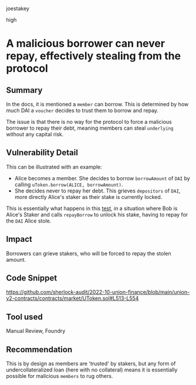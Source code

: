 joestakey

high

# A malicious borrower can never repay, effectively stealing from the protocol

## Summary
In the docs, it is mentioned a `member` can borrow. This is determined by how much DAI a `voucher` decides to trust them to borrow and repay.

The issue is that there is no way for the protocol to force a malicious borrower to repay their debt, meaning members can steal `underlying` without any capital risk.

## Vulnerability Detail
This can be illustrated with an example: 

- Alice becomes a member. She decides to borrow `borrowAmount` of `DAI` by calling `uToken.borrow(ALICE, borrowAmount)`.
- She decides never to repay her debt. This grieves `depositors` of `DAI`, more directly Alice's staker as their stake is currently locked.


This is essentially what happens in this [test](https://github.com/sherlock-audit/2022-10-union-finance/blob/main/union-v2-contracts/test/foundry/uToken/TestBorrowRepay.t.sol#L134-L152), in a situation where Bob is Alice's Staker and calls `repayBorrow` to unlock his stake, having to repay for the `DAI` Alice stole.

## Impact
Borrowers can grieve stakers, who will be forced to repay the stolen amount.

## Code Snippet
https://github.com/sherlock-audit/2022-10-union-finance/blob/main/union-v2-contracts/contracts/market/UToken.sol#L513-L554

## Tool used
Manual Review, Foundry

## Recommendation
This is by design as members are 'trusted' by stakers, but any form of undercollateralized loan (here with no collateral) means it is essentially possible for malicious `members` to rug others.